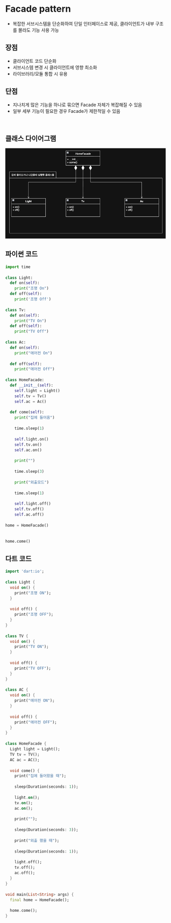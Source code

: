 # Facade pattern

- 복잡한 서브시스템을 단순화하여 단일 인터페이스로 제공, 클라이언트가 내부 구조를 몰라도 기능 사용 가능

## 장점

- 클라이언트 코드 단순화
- 서브시스템 변경 시 클라이언트에 영향 최소화
- 라이브러리/모듈 통합 시 유용

## 단점

- 지나치게 많은 기능을 하나로 묶으면 Facade 자체가 복잡해질 수 있음
- 일부 세부 기능이 필요한 경우 Facade가 제한적일 수 있음

<br>

## 클래스 다이어그램

![img](/img/facade.png)

## 파이썬 코드

```py
import time

class Light:
  def on(self):
    print("조명 On")
  def off(self):
    print('조명 Off')

class Tv:
  def on(self):
    print("TV On")
  def off(self):
    print("TV Off")

class Ac:
  def on(self):
    print("에어컨 On")

  def off(self):
    print("에어컨 Off")

class HomeFacade:
  def __init__(self):
    self.light = Light()
    self.tv = Tv()
    self.ac = Ac()

  def come(self):
    print("집에 들어옴")

    time.sleep(1)

    self.light.on()
    self.tv.on()
    self.ac.on()

    print("")

    time.sleep(3)

    print("외출모드")

    time.sleep(1)

    self.light.off()
    self.tv.off()
    self.ac.off()

home = HomeFacade()


home.come()
```

## 다트 코드

```dart
import 'dart:io';

class Light {
  void on() {
    print("조명 ON");
  }

  void off() {
    print("조명 OFF");
  }
}

class TV {
  void on() {
    print("TV ON");
  }

  void off() {
    print("TV OFF");
  }
}

class AC {
  void on() {
    print("에어컨 ON");
  }

  void off() {
    print("에어컨 OFF");
  }
}

class HomeFacade {
  Light light = Light();
  TV tv = TV();
  AC ac = AC();

  void come() {
    print("집에 들어왔을 때");

    sleep(Duration(seconds: 1));

    light.on();
    tv.on();
    ac.on();

    print("");

    sleep(Duration(seconds: 3));

    print("외출 했을 때");

    sleep(Duration(seconds: 1));

    light.off();
    tv.off();
    ac.off();
  }
}

void main(List<String> args) {
  final home = HomeFacade();

  home.come();
}
```
